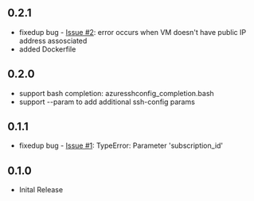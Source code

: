 ## 0.2.1

* fixedup bug - [Issue #2](https://github.com/yokawasa/azure-ssh-config/issues/2): error occurs when VM doesn't have public IP address assosciated
* added Dockerfile

## 0.2.0

* support bash completion: azuresshconfig_completion.bash
* support --param to add additional ssh-config params

## 0.1.1

* fixedup bug - [Issue #1](https://github.com/yoskawasa/azure-ssh-config/issues/1): TypeError: Parameter 'subscription_id' 

## 0.1.0

* Inital Release
